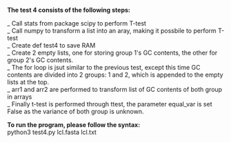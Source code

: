 **The test 4 consists of the following steps: <br />**

_ Call stats from package scipy to perform T-test <br />
_ Call numpy to transform a list into an aray, making it possbile to perform T-test <br />
_ Create def test4 to save RAM <br />
_ Create 2 empty lists, one for storing group 1's GC contents, the other for group 2's GC contents. <br />
_ The for loop is jsut similar to the previous test, except this time GC contents are divided into 2 groups: 1 and 2, which is appended to the empty lists at the top. <br />
_ arr1 and arr2 are performed to transform list of GC contents of both group in arrays <br />
_ Finally t-test is performed through ttest, the parameter equal_var is set False as the variance of both group is unknown. <br />


**To run the program, please follow the syntax: <br />**
python3 test4.py lcl.fasta lcl.txt

